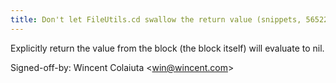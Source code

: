 ```yaml
---
title: Don't let FileUtils.cd swallow the return value (snippets, 5652285)
---
```


Explicitly return the value from the block (the block itself) will evaluate to nil.

Signed-off-by: Wincent Colaiuta &lt;win@wincent.com&gt;
